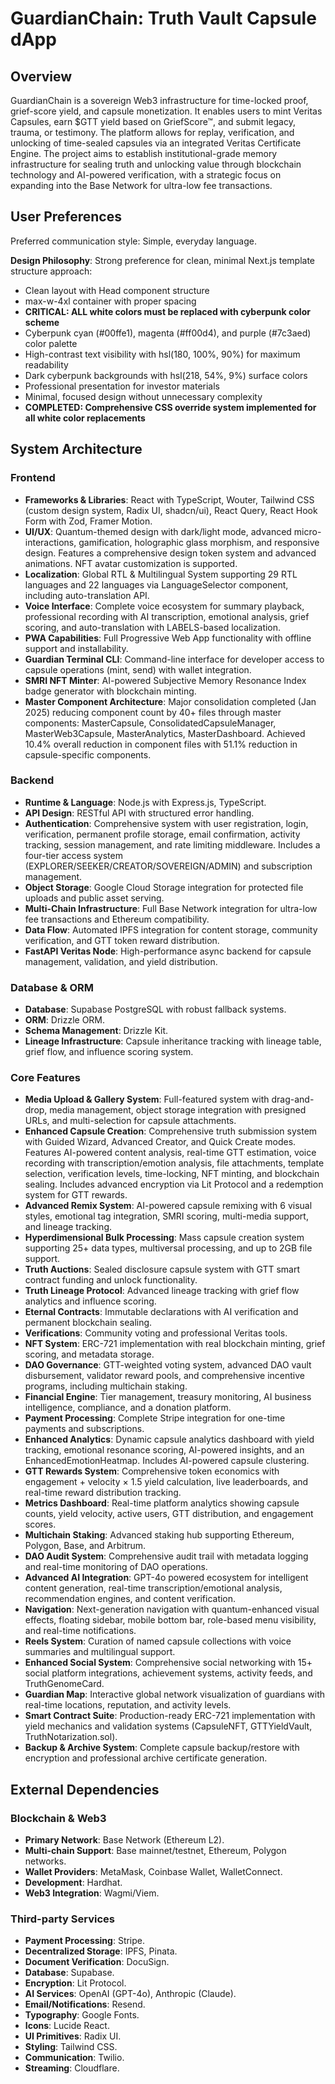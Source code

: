 # GuardianChain: Truth Vault Capsule dApp

## Overview
GuardianChain is a sovereign Web3 infrastructure for time-locked proof, grief-score yield, and capsule monetization. It enables users to mint Veritas Capsules, earn $GTT yield based on GriefScore™, and submit legacy, trauma, or testimony. The platform allows for replay, verification, and unlocking of time-sealed capsules via an integrated Veritas Certificate Engine. The project aims to establish institutional-grade memory infrastructure for sealing truth and unlocking value through blockchain technology and AI-powered verification, with a strategic focus on expanding into the Base Network for ultra-low fee transactions.

## User Preferences
Preferred communication style: Simple, everyday language.

**Design Philosophy**: Strong preference for clean, minimal Next.js template structure approach:
- Clean layout with Head component structure
- max-w-4xl container with proper spacing
- **CRITICAL: ALL white colors must be replaced with cyberpunk color scheme**
- Cyberpunk cyan (#00ffe1), magenta (#ff00d4), and purple (#7c3aed) color palette
- High-contrast text visibility with hsl(180, 100%, 90%) for maximum readability
- Dark cyberpunk backgrounds with hsl(218, 54%, 9%) surface colors
- Professional presentation for investor materials
- Minimal, focused design without unnecessary complexity
- **COMPLETED: Comprehensive CSS override system implemented for all white color replacements**

## System Architecture

### Frontend
- **Frameworks & Libraries**: React with TypeScript, Wouter, Tailwind CSS (custom design system, Radix UI, shadcn/ui), React Query, React Hook Form with Zod, Framer Motion.
- **UI/UX**: Quantum-themed design with dark/light mode, advanced micro-interactions, gamification, holographic glass morphism, and responsive design. Features a comprehensive design token system and advanced animations. NFT avatar customization is supported.
- **Localization**: Global RTL & Multilingual System supporting 29 RTL languages and 22 languages via LanguageSelector component, including auto-translation API.
- **Voice Interface**: Complete voice ecosystem for summary playback, professional recording with AI transcription, emotional analysis, grief scoring, and auto-translation with LABELS-based localization.
- **PWA Capabilities**: Full Progressive Web App functionality with offline support and installability.
- **Guardian Terminal CLI**: Command-line interface for developer access to capsule operations (mint, send) with wallet integration.
- **SMRI NFT Minter**: AI-powered Subjective Memory Resonance Index badge generator with blockchain minting.
- **Master Component Architecture**: Major consolidation completed (Jan 2025) reducing component count by 40+ files through master components: MasterCapsule, ConsolidatedCapsuleManager, MasterWeb3Capsule, MasterAnalytics, MasterDashboard. Achieved 10.4% overall reduction in component files with 51.1% reduction in capsule-specific components.

### Backend
- **Runtime & Language**: Node.js with Express.js, TypeScript.
- **API Design**: RESTful API with structured error handling.
- **Authentication**: Comprehensive system with user registration, login, verification, permanent profile storage, email confirmation, activity tracking, session management, and rate limiting middleware. Includes a four-tier access system (EXPLORER/SEEKER/CREATOR/SOVEREIGN/ADMIN) and subscription management.
- **Object Storage**: Google Cloud Storage integration for protected file uploads and public asset serving.
- **Multi-Chain Infrastructure**: Full Base Network integration for ultra-low fee transactions and Ethereum compatibility.
- **Data Flow**: Automated IPFS integration for content storage, community verification, and GTT token reward distribution.
- **FastAPI Veritas Node**: High-performance async backend for capsule management, validation, and yield distribution.

### Database & ORM
- **Database**: Supabase PostgreSQL with robust fallback systems.
- **ORM**: Drizzle ORM.
- **Schema Management**: Drizzle Kit.
- **Lineage Infrastructure**: Capsule inheritance tracking with lineage table, grief flow, and influence scoring system.

### Core Features
- **Media Upload & Gallery System**: Full-featured system with drag-and-drop, media management, object storage integration with presigned URLs, and multi-selection for capsule attachments.
- **Enhanced Capsule Creation**: Comprehensive truth submission system with Guided Wizard, Advanced Creator, and Quick Create modes. Features AI-powered content analysis, real-time GTT estimation, voice recording with transcription/emotion analysis, file attachments, template selection, verification levels, time-locking, NFT minting, and blockchain sealing. Includes advanced encryption via Lit Protocol and a redemption system for GTT rewards.
- **Advanced Remix System**: AI-powered capsule remixing with 6 visual styles, emotional tag integration, SMRI scoring, multi-media support, and lineage tracking.
- **Hyperdimensional Bulk Processing**: Mass capsule creation system supporting 25+ data types, multiversal processing, and up to 2GB file support.
- **Truth Auctions**: Sealed disclosure capsule system with GTT smart contract funding and unlock functionality.
- **Truth Lineage Protocol**: Advanced lineage tracking with grief flow analytics and influence scoring.
- **Eternal Contracts**: Immutable declarations with AI verification and permanent blockchain sealing.
- **Verifications**: Community voting and professional Veritas tools.
- **NFT System**: ERC-721 implementation with real blockchain minting, grief scoring, and metadata storage.
- **DAO Governance**: GTT-weighted voting system, advanced DAO vault disbursement, validator reward pools, and comprehensive incentive programs, including multichain staking.
- **Financial Engine**: Tier management, treasury monitoring, AI business intelligence, compliance, and a donation platform.
- **Payment Processing**: Complete Stripe integration for one-time payments and subscriptions.
- **Enhanced Analytics**: Dynamic capsule analytics dashboard with yield tracking, emotional resonance scoring, AI-powered insights, and an EnhancedEmotionHeatmap. Includes AI-powered capsule clustering.
- **GTT Rewards System**: Comprehensive token economics with engagement + velocity × 1.5 yield calculation, live leaderboards, and real-time reward distribution tracking.
- **Metrics Dashboard**: Real-time platform analytics showing capsule counts, yield velocity, active users, GTT distribution, and engagement scores.
- **Multichain Staking**: Advanced staking hub supporting Ethereum, Polygon, Base, and Arbitrum.
- **DAO Audit System**: Comprehensive audit trail with metadata logging and real-time monitoring of DAO operations.
- **Advanced AI Integration**: GPT-4o powered ecosystem for intelligent content generation, real-time transcription/emotional analysis, recommendation engines, and content verification.
- **Navigation**: Next-generation navigation with quantum-enhanced visual effects, floating sidebar, mobile bottom bar, role-based menu visibility, and real-time notifications.
- **Reels System**: Curation of named capsule collections with voice summaries and multilingual support.
- **Enhanced Social System**: Comprehensive social networking with 15+ social platform integrations, achievement systems, activity feeds, and TruthGenomeCard.
- **Guardian Map**: Interactive global network visualization of guardians with real-time locations, reputation, and activity levels.
- **Smart Contract Suite**: Production-ready ERC-721 implementation with yield mechanics and validation systems (CapsuleNFT, GTTYieldVault, TruthNotarization.sol).
- **Backup & Archive System**: Complete capsule backup/restore with encryption and professional archive certificate generation.

## External Dependencies

### Blockchain & Web3
- **Primary Network**: Base Network (Ethereum L2).
- **Multi-chain Support**: Base mainnet/testnet, Ethereum, Polygon networks.
- **Wallet Providers**: MetaMask, Coinbase Wallet, WalletConnect.
- **Development**: Hardhat.
- **Web3 Integration**: Wagmi/Viem.

### Third-party Services
- **Payment Processing**: Stripe.
- **Decentralized Storage**: IPFS, Pinata.
- **Document Verification**: DocuSign.
- **Database**: Supabase.
- **Encryption**: Lit Protocol.
- **AI Services**: OpenAI (GPT-4o), Anthropic (Claude).
- **Email/Notifications**: Resend.
- **Typography**: Google Fonts.
- **Icons**: Lucide React.
- **UI Primitives**: Radix UI.
- **Styling**: Tailwind CSS.
- **Communication**: Twilio.
- **Streaming**: Cloudflare.